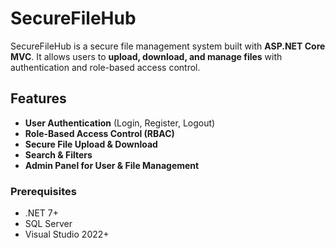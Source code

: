 # SecureFileHub

SecureFileHub is a secure file management system built with **ASP.NET Core MVC**. It allows users to **upload, download, and manage files** with authentication and role-based access control.

## Features

- **User Authentication** (Login, Register, Logout)
- **Role-Based Access Control (RBAC)**
- **Secure File Upload & Download**
- **Search & Filters**
- **Admin Panel for User & File Management**
### Prerequisites

- .NET 7+
- SQL Server
- Visual Studio 2022+
